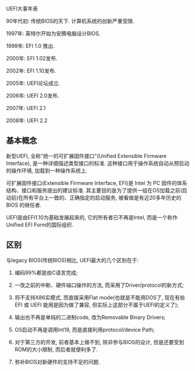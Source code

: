 UEFI大事年表

90年代初: 传统BIOS的天下. 计算机系统的创新严重受限. 

1997年: 英特尔开始为安腾电脑设计BIOS. 

1999年: EFI 1.0 推出. 

2000年: EFI 1.02发布. 

2002年: EFI 1.10发布. 

2005年: UEFI论坛成立. 

2006年: UEFI 2.0发布. 

2007年: UEFI 2.1

2008年: UEFI 2.2

## 基本概念

新型UEFI, 全称"统一的可扩展固件接口"(Unified Extensible Firmware Interface), 是一种详细描述类型接口的标准. 这种接口用于操作系统自动从预启动的操作环境, 加载到一种操作系统上. 

可扩展固件接口(Extensible Firmware Interface, EFI)是 Intel 为 PC 固件的体系结构、接口和服务提出的建议标准. 其主要目的是为了提供一组在OS加载之前(启动前)在所有平台上一致的、正确指定的启动服务, 被看做是有近20多年历史的 BIOS 的继任者. 

UEFI是由EFI1.10为基础发展起来的, 它的所有者已不再是Intel, 而是一个称作Unified EFI Form的国际组织. 

## 区别

与legacy BIOS(传统BIOS)相比, UEFI最大的几个区别在于: 
1. 编码99%都是由C语言完成; 

2. 一改之前的中断、硬件端口操作的方法, 而采用了Driver/protocol的新方式; 

3. 将不支持X86实模式, 而直接采用Flat mode(也就是不能用DOS了, 现在有些 EFI 或 UEFI 能用是因为做了兼容, 但实际上这部分不属于UEFI的定义了); 

4. 输出也不再是单纯的二进制code, 改为Removable Binary Drivers; 

5. OS启动不再是调用Int19, 而是直接利用protocol/device Path; 

6. 对于第三方的开发, 前者基本上做不到, 除非参与BIOS的设计, 但是还要受到ROM的大小限制, 而后者就便利多了. 

7. 弥补BIOS对新硬件的支持不足的问题. 
